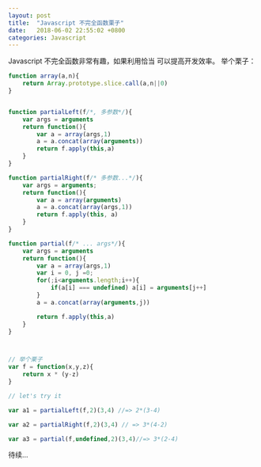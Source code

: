 ```yaml
---
layout: post
title:  "Javascript 不完全函数栗子"
date:   2018-06-02 22:55:02 +0800
categories: Javascript
---
```

Javascript 不完全函数非常有趣，如果利用恰当 可以提高开发效率。 举个栗子：

 
```js
function array(a,n){
	return Array.prototype.slice.call(a,n||0)
}


function partialLeft(f/*, 多参数*/){
	var args = arguments
	return function(){
		var a = array(args,1)
		a = a.concat(array(arguments))
		return f.apply(this,a)
	}
}

function partialRight(f/* 多参数...*/){
	var args = arguments;
	return function(){
		var a = array(arguments)
		a = a.concat(array(args,1))
		return f.apply(this, a)
	}
}

function partial(f/* ... args*/){
	var args = arguments
	return function(){
		var a = array(args,1)
		var i = 0, j =0;
		for(;i<arguments.length;i++){
			if(a[i] === undefined) a[i] = arguments[j++]
		}
		a = a.concat(array(arguments,j))

		return f.apply(this,a)
	}
}



// 举个栗子
var f = function(x,y,z){
	return x * (y-z)
}

// let's try it

var a1 = partialLeft(f,2)(3,4) //=> 2*(3-4)

var a2 = partialRight(f,2)(3,4) // => 3*(4-2)

var a3 = partial(f,undefined,2)(3,4)//=> 3*(2-4)

```


待续...





 

 



[jekyll-docs]: https://jekyllrb.com/docs/home
[jekyll-gh]:   https://github.com/jekyll/jekyll
[jekyll-talk]: https://talk.jekyllrb.com/
